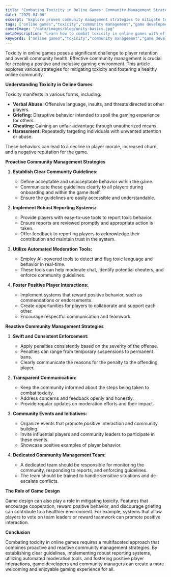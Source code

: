 ```yaml
---
title: "Combating Toxicity in Online Games: Community Management Strategies"
date: "2025-04-06"
excerpt: "Explore proven community management strategies to mitigate toxicity in online games, fostering a positive and inclusive gaming environment."
tags: ["online games","toxicity","community management","game development","player behavior","moderation"]
coverImage: "/data/images/blog/unity-basics.jpg"
metaDescription: "Learn how to combat toxicity in online games with effective community management strategies. Create a positive gaming environment and improve player retention."
keywords: ["online games","toxicity","community management","game development","player behavior","moderation","game design","player retention"]
---
```


Toxicity in online games poses a significant challenge to player retention and overall community health. Effective community management is crucial for creating a positive and inclusive gaming environment. This article explores various strategies for mitigating toxicity and fostering a healthy online community.

**Understanding Toxicity in Online Games**

Toxicity manifests in various forms, including:

*   **Verbal Abuse:** Offensive language, insults, and threats directed at other players.
*   **Griefing:** Disruptive behavior intended to spoil the gaming experience for others.
*   **Cheating:** Gaining an unfair advantage through unauthorized means.
*   **Harassment:** Repeatedly targeting individuals with unwanted attention or abuse.

These behaviors can lead to a decline in player morale, increased churn, and a negative reputation for the game.

**Proactive Community Management Strategies**

1.  **Establish Clear Community Guidelines:**

    *   Define acceptable and unacceptable behavior within the game.
    *   Communicate these guidelines clearly to all players during onboarding and within the game itself.
    *   Ensure the guidelines are easily accessible and understandable.

2.  **Implement Robust Reporting Systems:**

    *   Provide players with easy-to-use tools to report toxic behavior.
    *   Ensure reports are reviewed promptly and appropriate action is taken.
    *   Offer feedback to reporting players to acknowledge their contribution and maintain trust in the system.

3.  **Utilize Automated Moderation Tools:**

    *   Employ AI-powered tools to detect and flag toxic language and behavior in real-time.
    *   These tools can help moderate chat, identify potential cheaters, and enforce community guidelines.

4.  **Foster Positive Player Interactions:**

    *   Implement systems that reward positive behavior, such as commendations or endorsements.
    *   Create opportunities for players to collaborate and support each other.
    *   Encourage respectful communication and teamwork.

**Reactive Community Management Strategies**

1.  **Swift and Consistent Enforcement:**

    *   Apply penalties consistently based on the severity of the offense.
    *   Penalties can range from temporary suspensions to permanent bans.
    *   Clearly communicate the reasons for the penalty to the offending player.

2.  **Transparent Communication:**

    *   Keep the community informed about the steps being taken to combat toxicity.
    *   Address concerns and feedback openly and honestly.
    *   Provide regular updates on moderation efforts and their impact.

3.  **Community Events and Initiatives:**

    *   Organize events that promote positive interaction and community building.
    *   Invite influential players and community leaders to participate in these events.
    *   Showcase positive examples of player behavior.

4.  **Dedicated Community Management Team:**

    *   A dedicated team should be responsible for monitoring the community, responding to reports, and enforcing guidelines.
    *   The team should be trained to handle sensitive situations and de-escalate conflicts.

**The Role of Game Design**

Game design can also play a role in mitigating toxicity. Features that encourage cooperation, reward positive behavior, and discourage griefing can contribute to a healthier environment. For example, systems that allow players to vote on team leaders or reward teamwork can promote positive interaction.

**Conclusion**

Combating toxicity in online games requires a multifaceted approach that combines proactive and reactive community management strategies. By establishing clear guidelines, implementing robust reporting systems, utilizing automated moderation tools, and fostering positive player interactions, game developers and community managers can create a more welcoming and enjoyable gaming experience for all.
    